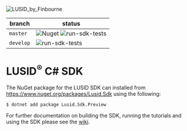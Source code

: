 ![LUSID_by_Finbourne](https://content.finbourne.com/LUSID_repo.png)

| branch | status |
| --- | --- |
| `master` |  ![Nuget](https://img.shields.io/nuget/v/Lusid.Sdk.Preview?color=blue) ![run-sdk-tests](https://github.com/finbourne/lusid-sdk-csharp-preview/workflows/run-sdk-tests/badge.svg?branch=master) |
| `develop` | ![run-sdk-tests](https://github.com/finbourne/lusid-sdk-csharp-preview/workflows/run-sdk-tests/badge.svg?branch=develop) |

# LUSID<sup>®</sup> C# SDK

The NuGet package for the LUSID SDK can installed from https://www.nuget.org/packages/Lusid.Sdk using the following:

```
$ dotnet add package Lusid.Sdk.Preview
```

For further documentation on building the SDK, running the tutorials and using the SDK please see the [wiki](https://github.com/finbourne/lusid-sdk-csharp-preview/wiki).
